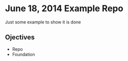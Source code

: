 # June 18, 2014 Example Repo

Just some example to show it is done

## Ojectives
* Repo
* Foundation
